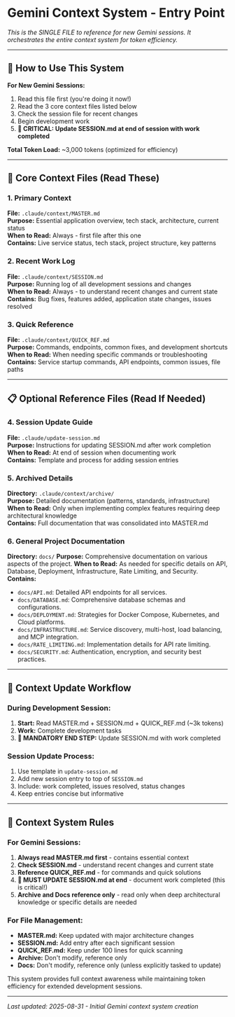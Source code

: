 # Gemini Context System - Entry Point

*This is the SINGLE FILE to reference for new Gemini sessions. It orchestrates the entire context system for token efficiency.*

---

## 🎯 How to Use This System

**For New Gemini Sessions:**
1. Read this file first (you're doing it now!)
2. Read the 3 core context files listed below
3. Check the session file for recent changes
4. Begin development work
5. **🚨 CRITICAL: Update SESSION.md at end of session with work completed**

**Total Token Load:** ~3,000 tokens (optimized for efficiency)

---

## 📁 Core Context Files (Read These)

### 1. **Primary Context** 
**File:** `.claude/context/MASTER.md`  
**Purpose:** Essential application overview, tech stack, architecture, current status  
**When to Read:** Always - first file after this one  
**Contains:** Live service status, tech stack, project structure, key patterns

### 2. **Recent Work Log**
**File:** `.claude/context/SESSION.md`  
**Purpose:** Running log of all development sessions and changes  
**When to Read:** Always - to understand recent changes and current state  
**Contains:** Bug fixes, features added, application state changes, issues resolved

### 3. **Quick Reference**  
**File:** `.claude/context/QUICK_REF.md`  
**Purpose:** Commands, endpoints, common fixes, and development shortcuts  
**When to Read:** When needing specific commands or troubleshooting  
**Contains:** Service startup commands, API endpoints, common issues, file paths

---

## 📋 Optional Reference Files (Read If Needed)

### 4. **Session Update Guide**
**File:** `.claude/update-session.md`  
**Purpose:** Instructions for updating SESSION.md after work completion  
**When to Read:** At end of session when documenting work  
**Contains:** Template and process for adding session entries

### 5. **Archived Details** 
**Directory:** `.claude/context/archive/`  
**Purpose:** Detailed documentation (patterns, standards, infrastructure)  
**When to Read:** Only when implementing complex features requiring deep architectural knowledge  
**Contains:** Full documentation that was consolidated into MASTER.md

### 6. **General Project Documentation**
**Directory:** `docs/`
**Purpose:** Comprehensive documentation on various aspects of the project.
**When to Read:** As needed for specific details on API, Database, Deployment, Infrastructure, Rate Limiting, and Security.
**Contains:**
- `docs/API.md`: Detailed API endpoints for all services.
- `docs/DATABASE.md`: Comprehensive database schemas and configurations.
- `docs/DEPLOYMENT.md`: Strategies for Docker Compose, Kubernetes, and Cloud platforms.
- `docs/INFRASTRUCTURE.md`: Service discovery, multi-host, load balancing, and MCP integration.
- `docs/RATE_LIMITING.md`: Implementation details for API rate limiting.
- `docs/SECURITY.md`: Authentication, encryption, and security best practices.

---

## 🔄 Context Update Workflow

### During Development Session:
1. **Start:** Read MASTER.md + SESSION.md + QUICK_REF.md (~3k tokens)
2. **Work:** Complete development tasks
3. **🚨 MANDATORY END STEP:** Update SESSION.md with work completed

### Session Update Process:
1. Use template in `update-session.md`  
2. Add new session entry to top of `SESSION.md`
3. Include: work completed, issues resolved, status changes
4. Keep entries concise but informative

---

## 🎯 Context System Rules

### For Gemini Sessions:
1. **Always read MASTER.md first** - contains essential context
2. **Check SESSION.md** - understand recent changes and current state  
3. **Reference QUICK_REF.md** - for commands and quick solutions
4. **🚨 MUST UPDATE SESSION.md at end** - document work completed (this is critical!)
5. **Archive and Docs reference only** - read only when deep architectural knowledge or specific details are needed

### For File Management:
- **MASTER.md:** Keep updated with major architecture changes
- **SESSION.md:** Add entry after each significant session
- **QUICK_REF.md:** Keep under 100 lines for quick scanning
- **Archive:** Don't modify, reference only
- **Docs:** Don't modify, reference only (unless explicitly tasked to update)

This system provides full context awareness while maintaining token efficiency for extended development sessions.

---

*Last updated: 2025-08-31 - Initial Gemini context system creation*
